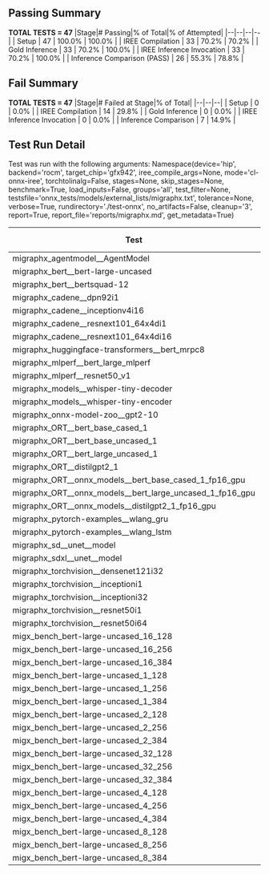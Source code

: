 ## Passing Summary

**TOTAL TESTS = 47**
|Stage|# Passing|% of Total|% of Attempted|
|--|--|--|--|
| Setup | 47 | 100.0% | 100.0% |
| IREE Compilation | 33 | 70.2% | 70.2% |
| Gold Inference | 33 | 70.2% | 100.0% |
| IREE Inference Invocation | 33 | 70.2% | 100.0% |
| Inference Comparison (PASS) | 26 | 55.3% | 78.8% |
## Fail Summary

**TOTAL TESTS = 47**
|Stage|# Failed at Stage|% of Total|
|--|--|--|
| Setup | 0 | 0.0% |
| IREE Compilation | 14 | 29.8% |
| Gold Inference | 0 | 0.0% |
| IREE Inference Invocation | 0 | 0.0% |
| Inference Comparison | 7 | 14.9% |
## Test Run Detail
Test was run with the following arguments:
Namespace(device='hip', backend='rocm', target_chip='gfx942', iree_compile_args=None, mode='cl-onnx-iree', torchtolinalg=False, stages=None, skip_stages=None, benchmark=True, load_inputs=False, groups='all', test_filter=None, testsfile='onnx_tests/models/external_lists/migraphx.txt', tolerance=None, verbose=True, rundirectory='./test-onnx', no_artifacts=False, cleanup='3', report=True, report_file='reports/migraphx.md', get_metadata=True)

| Test | Exit Status | Mean Benchmark Time (ms) | Notes |
|--|--|--|--|
| migraphx_agentmodel__AgentModel | compilation | None | |
| migraphx_bert__bert-large-uncased | PASS | 19.3382911574089 | |
| migraphx_bert__bertsquad-12 | compilation | None | |
| migraphx_cadene__dpn92i1 | compilation | None | |
| migraphx_cadene__inceptionv4i16 | compilation | None | |
| migraphx_cadene__resnext101_64x4di1 | compilation | None | |
| migraphx_cadene__resnext101_64x4di16 | compilation | None | |
| migraphx_huggingface-transformers__bert_mrpc8 | PASS | 7.041787586931605 | |
| migraphx_mlperf__bert_large_mlperf | Numerics | 25.657880128561278 | |
| migraphx_mlperf__resnet50_v1 | compilation | None | |
| migraphx_models__whisper-tiny-decoder | PASS | 44.206805228592806 | |
| migraphx_models__whisper-tiny-encoder | Numerics | 176.86249119772887 | |
| migraphx_onnx-model-zoo__gpt2-10 | compilation | None | |
| migraphx_ORT__bert_base_cased_1 | PASS | 106.37101233060957 | |
| migraphx_ORT__bert_base_uncased_1 | PASS | 107.63424280975455 | |
| migraphx_ORT__bert_large_uncased_1 | PASS | 471.37733549364685 | |
| migraphx_ORT__distilgpt2_1 | PASS | 61.58979877929798 | |
| migraphx_ORT__onnx_models__bert_base_cased_1_fp16_gpu | Numerics | 65.80531272717934 | |
| migraphx_ORT__onnx_models__bert_large_uncased_1_fp16_gpu | Numerics | 275.55073877738323 | |
| migraphx_ORT__onnx_models__distilgpt2_1_fp16_gpu | Numerics | 33.07627838050451 | |
| migraphx_pytorch-examples__wlang_gru | PASS | 16.087383616225754 | |
| migraphx_pytorch-examples__wlang_lstm | PASS | 7.116982828786907 | |
| migraphx_sd__unet__model | import_model | None | |
| migraphx_sdxl__unet__model | import_model | None | |
| migraphx_torchvision__densenet121i32 | compilation | None | |
| migraphx_torchvision__inceptioni1 | PASS | 61.04067054614212 | |
| migraphx_torchvision__inceptioni32 | compilation | None | |
| migraphx_torchvision__resnet50i1 | compilation | None | |
| migraphx_torchvision__resnet50i64 | compilation | None | |
| migx_bench_bert-large-uncased_16_128 | PASS | 32.82211387969172 | |
| migx_bench_bert-large-uncased_16_256 | PASS | 54.903270000254565 | |
| migx_bench_bert-large-uncased_16_384 | Numerics | 73.50722014908332 | |
| migx_bench_bert-large-uncased_1_128 | PASS | 12.031281514929892 | |
| migx_bench_bert-large-uncased_1_256 | PASS | 12.743077434563366 | |
| migx_bench_bert-large-uncased_1_384 | PASS | 19.57638998148333 | |
| migx_bench_bert-large-uncased_2_128 | PASS | 12.78465406697554 | |
| migx_bench_bert-large-uncased_2_256 | PASS | 13.212824376968449 | |
| migx_bench_bert-large-uncased_2_384 | PASS | 21.213154675823525 | |
| migx_bench_bert-large-uncased_32_128 | PASS | 67.31363103172043 | |
| migx_bench_bert-large-uncased_32_256 | PASS | 100.74081123803762 | |
| migx_bench_bert-large-uncased_32_384 | Numerics | 148.78365706730014 | |
| migx_bench_bert-large-uncased_4_128 | PASS | 14.387142217379903 | |
| migx_bench_bert-large-uncased_4_256 | PASS | 16.730710182436887 | |
| migx_bench_bert-large-uncased_4_384 | PASS | 26.281503063661077 | |
| migx_bench_bert-large-uncased_8_128 | PASS | 19.212566081592858 | |
| migx_bench_bert-large-uncased_8_256 | PASS | 27.42795293661169 | |
| migx_bench_bert-large-uncased_8_384 | PASS | 40.60402768635529 | |
